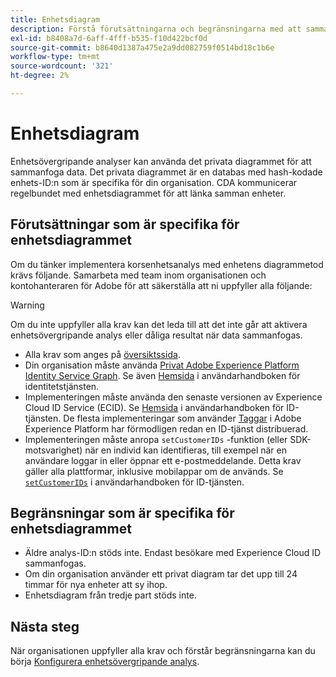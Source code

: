 ```yaml
---
title: Enhetsdiagram
description: Förstå förutsättningarna och begränsningarna med att sammanfoga data med hjälp av enhetsdiagrammet.
exl-id: b8408a7d-6aff-4fff-b535-f10d422bcf0d
source-git-commit: b8640d1387a475e2a9dd082759f0514bd18c1b6e
workflow-type: tm+mt
source-wordcount: '321'
ht-degree: 2%

---
```


# Enhetsdiagram

Enhetsövergripande analyser kan använda det privata diagrammet för att sammanfoga data. Det privata diagrammet är en databas med hash-kodade enhets-ID:n som är specifika för din organisation. CDA kommunicerar regelbundet med enhetsdiagrammet för att länka samman enheter.

## Förutsättningar som är specifika för enhetsdiagrammet

Om du tänker implementera korsenhetsanalys med enhetens diagrammetod krävs följande. Samarbeta med team inom organisationen och kontohanteraren för Adobe för att säkerställa att ni uppfyller alla följande:

>[!WARNING]
>
>Om du inte uppfyller alla krav kan det leda till att det inte går att aktivera enhetsövergripande analys eller dåliga resultat när data sammanfogas.

* Alla krav som anges på [översiktssida](overview.md).
* Din organisation måste använda [Privat Adobe Experience Platform Identity Service Graph](https://business.adobe.com/products/experience-platform/identity-service.html). Se även [Hemsida](https://experienceleague.adobe.com/docs/experience-platform/identity/home.html?lang=sv) i användarhandboken för identitetstjänsten.
* Implementeringen måste använda den senaste versionen av Experience Cloud ID Service (ECID). Se [Hemsida](https://experienceleague.adobe.com/docs/id-service/using/home.html) i användarhandboken för ID-tjänsten. De flesta implementeringar som använder [Taggar](https://experienceleague.adobe.com/docs/experience-platform/tags/home.html) i Adobe Experience Platform har förmodligen redan en ID-tjänst distribuerad.
* Implementeringen måste anropa `setCustomerIDs` -funktion (eller SDK-motsvarighet) när en individ kan identifieras, till exempel när en användare loggar in eller öppnar ett e-postmeddelande. Detta krav gäller alla plattformar, inklusive mobilappar om de används. Se [`setCustomerIDs`](https://experienceleague.adobe.com/docs/id-service/using/id-service-api/methods/setcustomerids.html) i användarhandboken för ID-tjänsten.

## Begränsningar som är specifika för enhetsdiagrammet

* Äldre analys-ID:n stöds inte. Endast besökare med Experience Cloud ID sammanfogas.
* Om din organisation använder ett privat diagram tar det upp till 24 timmar för nya enheter att sy ihop.
* Enhetsdiagram från tredje part stöds inte.

## Nästa steg

När organisationen uppfyller alla krav och förstår begränsningarna kan du börja [Konfigurera enhetsövergripande analys](setup.md).
